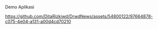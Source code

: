 Demo Aplikasi

https://github.com/DitaRizkiwd/DrwdNews/assets/54800122/97664878-c075-4e04-a131-a00d4cd70210

